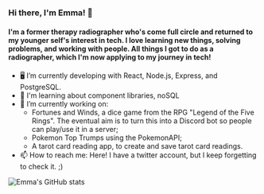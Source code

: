 <!-- **SurfingElectron/SurfingElectron** is a ✨ _special_ ✨ repository because its `README.md` (this file) appears on your GitHub profile. -->
### Hi there, I'm Emma! 👋

#### I'm a former therapy radiographer who's come full circle and returned to my younger self's interest in tech. I love learning new things, solving problems, and working with people. All things I got to do as a radiographer, which I'm now applying to my journey in tech!

#### 
- 🖥️ I’m currently developing with React, Node.js, Express, and PostgreSQL.
- 🌱 I'm learning about component libraries, noSQL
- 🔭 I’m currently working on: 
  - Fortunes and Winds, a dice game from the RPG "Legend of the Five Rings". The eventual aim is to turn this into a Discord bot so people can play/use it in a server;
  - Pokemon Top Trumps using the PokemonAPI;
  - A tarot card reading app, to create and save tarot card readings.
- 📫 How to reach me: Here! I have a twitter account, but I keep forgetting to check it. ;)


![Emma's GitHub stats](https://github-readme-stats.vercel.app/api?username=SurfingElectron&show_icons=true&theme=synthwave)

<!--
https://github.com/anuraghazra/github-readme-stats

-->
